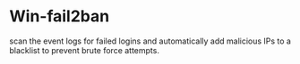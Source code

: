 # Win-fail2ban
scan the event logs for failed logins and automatically add malicious IPs to a blacklist to prevent brute force attempts.

